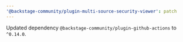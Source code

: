 ```yaml
---
'@backstage-community/plugin-multi-source-security-viewer': patch
---
```


Updated dependency `@backstage-community/plugin-github-actions` to `^0.14.0`.
